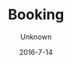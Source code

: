 ---
title: Booking
showInNav: true
sections:
    -
        template: fullHeightBanner
        button:
            target: _self
            text: 'Book us now'
            href: '#tabbed-iframes'
        text: '# Having a party? A baby shower? A meeting? No problem :)'
        backgroundImage: b66ba8f6703592bb5a2d2d01a3e18b0500db998b
    -
        template: richTextSection
        text: "# Book table\n\nWe would love to reserve a table for you. Fill in the form below and we will get back to you with a confirmation as soon as possible.\n\n[Book a table](#booking)"
    -
        template: richTextSection
        text: "# Book meeting/activity\n\nNeed a room for meeting with the housing association, working meeting, mothers/fathers group or a private party, try our activity room which accommodates about 10 people. The activity room has four large tables, a nice big whiteboard to draw on and if you need to show presentations or other media you can use our TV with many connectivity options. The four tables can be stacked in the case you need floor space.\n\n### Room rent and catering:\n\nRent our activity room with facilities as well as black coffee, tea and ice water ad libitum. Price is 600 kr. for 4 hours with up to 10 participants. It is possible to add more hours and participants for a fee.\n\n### Extra packages:\n\nBreakfast package: add our delicious breakfast dish for only 50 kr. per person\n\n1.  Lunch package: add our delicious homemade sandwiches for only 50 kr. per person\n\n2.  Snack package 1: add freshly baked bread with butter and fruit platter for only 35 kr. per person\n\n3.  Snack package 2: add freshly baked cake for only 25 kr. per person\n\n4.  Soft drinks while renting the room, only 20 kr. per bottle\n\n5.  Other drinks - we can offer all our delicious hot and cold drinks - call for price\n\nIf you have questions or special requests, please contact Julia Eliasen on [julia@sweetsurrender.dk](mailto:julia@sweetsurrender.dk)."
        images: []
    -
        template: buffetInfo
        heading: 'Book party'
        subheading: 'Delicious package deals with lunch or brunch buffet'
        brunchText: "<h3 id=\"brunch-buffet\">Brunch Buffet</h3>\n\n<p>Brunch buffet includes:</p>\n\n<ul>\n\t<li>\n\t<p>Scrambled eggs</p>\n\t</li>\n\t<li>\n\t<p>Bacon</p>\n\t</li>\n\t<li>\n\t<p>Brunch Sausages</p>\n\t</li>\n\t<li>\n\t<p>Homemade tuna mousse</p>\n\t</li>\n\t<li>\n\t<p>Fried potato wedges and mushrooms</p>\n\t</li>\n\t<li>\n\t<p>Cheese, butter, jam</p>\n\t</li>\n\t<li>\n\t<p>Fruit platter, yoghurt with homemade muesli</p>\n\t</li>\n\t<li>\n\t<p>Homemade pancakes (American with syrup)</p>\n\t</li>\n\t<li>\n\t<p>2 kinds of pie, green salad, humus</p>\n\t</li>\n\t<li>\n\t<p>Rye bread, and freshly baked bread</p>\n\t</li>\n\t<li>\n\t<p>Juice, coffee, tea</p>\n\t</li>\n</ul>\n\n<p>Standard Package includes room rent for 3 hours, team for serving, preparing the food and facilities as well as tidying up and cleaning.</p>\n\n<p>It is possible to buy additional hours, cake, welcome drink and other additional services. <a href=\"http://hashbrown.sweetsurrender.dk/media/sweetsurrender_dk/live/545c0e4e6230926bb0a7564fc9dc9211e01a87ac\">Download the price list</a>.</p>\n"
        lunchText: "<h3 id=\"lunch-buffet\">Lunch Buffet</h3>\n\n<p>Lunch buffet includes:</p>\n\n<ul>\n\t<li>\n\t<p>Warm liver paste with bacon and mushrooms</p>\n\t</li>\n\t<li>\n\t<p>Homemade pizza snails (with and without meat)</p>\n\t</li>\n\t<li>\n\t<p>Chicken thighs</p>\n\t</li>\n\t<li>\n\t<p>Homemade tuna mousse</p>\n\t</li>\n\t<li>\n\t<p>Homemade egg salad</p>\n\t</li>\n\t<li>\n\t<p>Homemade potato Salad</p>\n\t</li>\n\t<li>\n\t<p>Homemade pasta Salad</p>\n\t</li>\n\t<li>\n\t<p>Homemade humus</p>\n\t</li>\n\t<li>\n\t<p>Green salad</p>\n\t</li>\n\t<li>\n\t<p>2 kinds of pie</p>\n\t</li>\n\t<li>\n\t<p>Rye bread, freshly baked bread</p>\n\t</li>\n\t<li>\n\t<p>Juice, coffee, tea</p>\n\t</li>\n</ul>\n\n<p>Standard Package includes room rent for 3 hours, team for serving, preparing the food and facilities as well as tidying up and cleaning.</p>\n\n<p>It is possible to buy additional hours, cake, welcome drink and other additional services. <a href=\"http://hashbrown.sweetsurrender.dk/media/sweetsurrender_dk/live/545c0e4e6230926bb0a7564fc9dc9211e01a87ac\">Download the price list</a>.</p>\n"
        images:
            - 97c660bb11b0255877a8e56fe0e11a4f53fc877b
            - ae1a0d77b3822e3e5cce5e8deca34330930d025e
            - e82fc2ae8f8dd4701fb97c994e82371615b33bf6
            - 73aae1c6bb0fe02d797e1f1da554cdc8b82a8651
            - 22632782b6e0303f4ab1f1c7195a35d7a569b327
        body: "Hold your next christening, birthday or other celebration at Sweet Surrender. We offer two delicious packages with brunch or lunch buffet which you can enjoy together with your guests in our cozy and child-friendly facilities. We will take care of it all for you, so just enjoy the day along with the guests.\n\nRead more below and contact Julia Eliasen on [julia@sweetsurrender.dk](mailto:julia@sweetsurrender.dk) to hear more. You can also [book online here](#booking)."
    -
        template: quotes
        heading: Testimonials
        quotes:
            -
                text: 'Thanks. We had an absolutely fantastic day! The food was very delicious and we enjoyed it all together. The place is cozy and perfect fit for a naming celebration. The staff was wildly sweet and quite trendy. We could just sit back and enjoy the day together with our guests.'
                name: 'Lone Jakobsen'
            -
                text: 'We had an absolutely fantastic day! Much of the success was undoubtedly to be with you! Lovely food, cozy atmosphere, space, and not least yours truly pleasant and sweet staff. One sensed to be taken care off!! Our guests were also very impressed with the place and the food. So THANK YOU! '
                name: 'Katrine Muff Enevoldsen'
            -
                text: 'Thank you for wonderful food and lovely setting for our son''s baptism. We had a really good day and we are fully satisfied with the food, place and servicing. From the guests came also many praises for the food. So THOUSAND thanks from us!!'
                name: 'Anne Ulrik'
            -
                text: 'We had a really nice day, great place to host an event especially with children. Delicious food and cute girls who took care of it all. Only praise from here and it’s certainly not the last time we choose to host something at the cafe.'
                name: 'Heidi Hvam'
    -
        template: tabbedIframes
        heading: 'Book us now'
        iframes:
            -
                tabName: Buffet
                iFrameUrl: 'https://podio.com/webforms/15286468/1024618?e=true'
                height: 1410px
            -
                tabName: Table
                iFrameUrl: 'https://podio.com/webforms/15286559/1024623?e=true'
                height: 990px
            -
                tabName: 'Conference room'
                iFrameUrl: 'https://podio.com/webforms/15416533/1033776?e=true'
                height: 1050px
navOrder: '2'
description: null
meta:
    id: 80194a97565a3723e2c8d5c404ec87e0a67ea0ff
    parentId: ""
    language: en
date: '2016-7-14'
author: Unknown
permalink: /en/booking/
layout: sectionPage
---